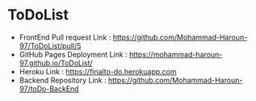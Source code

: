 # ToDoList



* FrontEnd Pull request Link : https://github.com/Mohammad-Haroun-97/ToDoList/pull/5
* GitHub Pages Deployment Link : https://mohammad-haroun-97.github.io/ToDoList/
* Heroku Link : https://finalto-do.herokuapp.com
* Backend Repository Link : https://github.com/Mohammad-Haroun-97/toDo-BackEnd 





